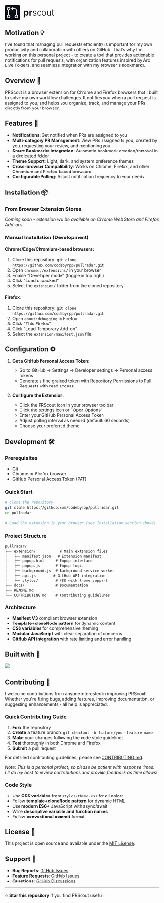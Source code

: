 <h1 style="display: flex; align-items: center; gap: 4px; margin-bottom: 8px; border-bottom: none;">
  <img
    src="./extension/icons/icon48.png"
    alt="PRScout icon"
    id="header-icon"
  />
  <span style="margin-left: 8px; font-weight: 300; vertical-align: middle; line-height: 1; display: inline-block;">
    <strong style="font-weight: 700">pr</strong>scout
  </span>
</h1>

## Motivation 💡

I've found that managing pull requests efficiently is important for my own productivity and collaboration with others on GitHub. That's why I'm working on this personal project - to create a tool that provides actionable notifications for pull requests, with organization features inspired by Arc Live Folders, and seamless integration with my browser's bookmarks.

## Overview 📖

PRScout is a browser extension for Chrome and Firefox browsers that I built to solve my own workflow challenges. It notifies you when a pull request is assigned to you, and helps you organize, track, and manage your PRs directly from your browser.

## Features 🚀

- **Notifications**: Get notified when PRs are assigned to you
- **Multi-category PR Management**: View PRs assigned to you, created by you, requesting your review, and mentioning you
- **Smart Bookmarks Integration**: Automatic bookmark creation/removal in a dedicated folder
- **Theme Support**: Light, dark, and system preference themes
- **Cross-browser Compatibility**: Works on Chrome, Firefox, and other Chromium and Firefox-based browsers
- **Configurable Polling**: Adjust notification frequency to your needs

## Installation 📦

### From Browser Extension Stores

_Coming soon - extension will be available on Chrome Web Store and Firefox Add-ons_

### Manual Installation (Development)

#### Chrome/Edge/Chromium-based browsers:

1. Clone this repository: `git clone https://github.com/codebyrpp/pullradar.git`
2. Open `chrome://extensions/` in your browser
3. Enable "Developer mode" (toggle in top right)
4. Click "Load unpacked"
5. Select the `extension/` folder from the cloned repository

#### Firefox:

1. Clone this repository: `git clone https://github.com/codebyrpp/pullradar.git`
2. Open `about:debugging` in Firefox
3. Click "This Firefox"
4. Click "Load Temporary Add-on"
5. Select the `extension/manifest.json` file

## Configuration ⚙️

1. **Get a GitHub Personal Access Token**:

   - Go to GitHub → Settings → Developer settings → Personal access tokens
   - Generate a fine grained token with Repository Permissions to Pull Requests with read access.

2. **Configure the Extension**:
   - Click the PRScout icon in your browser toolbar
   - Click the settings icon or "Open Options"
   - Enter your GitHub Personal Access Token
   - Adjust polling interval as needed (default: 60 seconds)
   - Choose your preferred theme

## Development 🛠️

### Prerequisites

- Git
- Chrome or Firefox browser
- GitHub Personal Access Token (PAT)

### Quick Start

```bash
# Clone the repository
git clone https://github.com/codebyrpp/pullradar.git
cd pullradar

# Load the extension in your browser (see Installation section above)
```

### Project Structure

```
pullradar/
├── extension/           # Main extension files
│   ├── manifest.json   # Extension manifest
│   ├── popup.html     # Popup interface
│   ├── popup.js       # Popup logic
│   ├── background.js  # Background service worker
│   ├── api.js        # GitHub API integration
│   └── styles/        # CSS with theme support
├── docs/              # Documentation
├── README.md
└── CONTRIBUTING.md    # Contributing guidelines
```

### Architecture

- **Manifest V3** compliant browser extension
- **Template+cloneNode pattern** for dynamic content
- **CSS variables** for comprehensive theming
- **Modular JavaScript** with clear separation of concerns
- **GitHub API integration** with rate limiting and error handling

## Built with 💛

![](https://skillicons.dev/icons?i=js,html,css)

## Contributing 🤝

I welcome contributions from anyone interested in improving PRScout! Whether you're fixing bugs, adding features, improving documentation, or suggesting enhancements - all help is appreciated.

### Quick Contributing Guide

1. **Fork** the repository
2. **Create** a feature branch: `git checkout -b feature/your-feature-name`
3. **Make** your changes following the code style guidelines
4. **Test** thoroughly in both Chrome and Firefox
5. **Submit** a pull request

For detailed contributing guidelines, please see [CONTRIBUTING.md](./CONTRIBUTING.md).

_Note: This is a personal project, so please be patient with response times. I'll do my best to review contributions and provide feedback as time allows!_

### Code Style

- Use **CSS variables** from `styles/theme.css` for all colors
- Follow **template+cloneNode pattern** for dynamic HTML
- Use **modern ES6+** JavaScript with async/await
- Write **descriptive variable and function names**
- Follow **conventional commit** format

## License 📄

This project is open source and available under the [MIT License](./LICENSE).

## Support 💬

- **Bug Reports**: [GitHub Issues](https://github.com/codebyrpp/pullradar/issues)
- **Feature Requests**: [GitHub Issues](https://github.com/codebyrpp/pullradar/issues)
- **Questions**: [GitHub Discussions](https://github.com/codebyrpp/pullradar/discussions)

---

⭐ **Star this repository** if you find PRScout useful!
